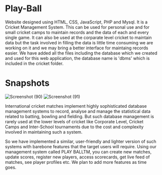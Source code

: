 # Play-Ball
Website designed using HTML, CSS, JavaScript, PHP and Mysql. It is a Cricket Management System.
This can be used for personal use and for small cricket camps to maintain records and the data of each and every single game. It can also be used at the corparate level cricket to maintain data but the task involved in filling the data is little time consuming we are working on it and we may bring a better interface for maintaing records easier. We have added all the files including the database which we created and used for this web application, the database name is 'dbms' which is included in the cricket folder.

# Snapshots
![Screenshot (90)](https://user-images.githubusercontent.com/46192924/82538138-e343d900-9b68-11ea-942a-d3ae8008b6fa.png)
![Screenshot (91)](https://user-images.githubusercontent.com/46192924/82538154-e8088d00-9b68-11ea-83bd-0942e5184c2d.png)

International cricket matches implement highly sophisticated database management systems to record, analyse and manage the statistical data related to batting, bowling and fielding. But such database management is rarely used at the lower levels of cricket like Corporate Level, Cricket Camps and Inter-School tournaments due to the cost and complexity involved in maintaining such a system.

So we have implemented a similar, user-friendly and lighter version of such systems with barebone features that the target users will require. Using our management system called PLAY BALLTM, you can create new matches, update scores, register new players, access scorecards, get live feed of matches, see player profiles etc. We plan to add more features as time goes.
